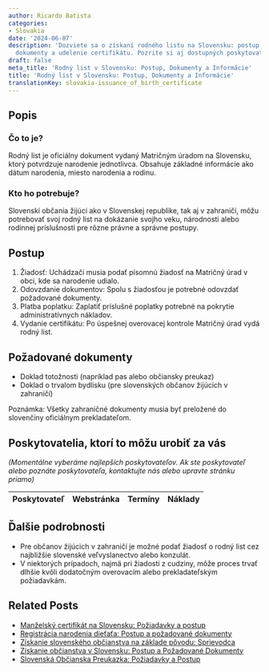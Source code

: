 ```yaml
---
author: Ricardo Batista
categories:
- Slovakia
date: '2024-06-07'
description: 'Dozviete sa o získaní rodného listu na Slovensku: postup žiadosti, potrebné
  dokumenty a udelenie certifikátu. Pozrite si aj dostupných poskytovateľov služieb.'
draft: false
meta_title: 'Rodný list v Slovensku: Postup, Dokumenty a Informácie'
title: 'Rodný list v Slovensku: Postup, Dokumenty a Informácie'
translationKey: slovakia-issuance_of_birth_certificate
---
```



## Popis
### Čo to je?
Rodný list je oficiálny dokument vydaný Matričným úradom na Slovensku, ktorý potvrdzuje narodenie jednotlivca. Obsahuje základné informácie ako dátum narodenia, miesto narodenia a rodinu.

### Kto ho potrebuje?
Slovenskí občania žijúci ako v Slovenskej republike, tak aj v zahraničí, môžu potrebovať svoj rodný list na dokázanie svojho veku, národnosti alebo rodinnej príslušnosti pre rôzne právne a správne postupy.

## Postup

1. Žiadosť: Uchádzači musia podať písomnú žiadosť na Matričný úrad v obci, kde sa narodenie udialo.
2. Odovzdanie dokumentov: Spolu s žiadosťou je potrebné odovzdať požadované dokumenty.
3. Platba poplatku: Zaplatiť príslušné poplatky potrebné na pokrytie administratívnych nákladov.
4. Vydanie certifikátu: Po úspešnej overovacej kontrole Matričný úrad vydá rodný list.

## Požadované dokumenty

- Doklad totožnosti (napríklad pas alebo občiansky preukaz)
- Doklad o trvalom bydlisku (pre slovenských občanov žijúcich v zahraničí)

Poznámka: Všetky zahraničné dokumenty musia byť preložené do slovenčiny oficiálnym prekladateľom.

## Poskytovatelia, ktorí to môžu urobiť za vás

_(Momentálne vyberáme najlepších poskytovateľov. Ak ste poskytovateľ alebo poznáte poskytovateľa, kontaktujte nás alebo upravte stránku priamo)_

| Poskytovateľ    |     Webstránka  |     Termíny      |       Náklady    |
| :-------------: | :-------------: |  :-------------: | :-------------: |

## Ďalšie podrobnosti

- Pre občanov žijúcich v zahraničí je možné podať žiadosť o rodný list cez najbližšie slovenské veľvyslanectvo alebo konzulát.
- V niektorých prípadoch, najmä pri žiadosti z cudziny, môže proces trvať dlhšie kvôli dodatočným overovacím alebo prekladateľským požiadavkám.
## Related Posts

- [Manželský certifikát na Slovensku: Požiadavky a postup](https://tramitit.com/sk/guides/slovakia/vydanie_sobasneho_listu/)
- [Registrácia narodenia dieťaťa: Postup a požadované dokumenty](https://tramitit.com/sk/guides/slovakia/ohlasenie_narodenia_dietata/)
- [Získanie slovenského občianstva na základe pôvodu: Sprievodca](https://tramitit.com/sk/guides/slovakia/podanie_prihlasky_na_statne_obcianstvo/)
- [Získanie občianstva v Slovensku: Postup a Požadované Dokumenty](https://tramitit.com/sk/guides/slovakia/nadobudnutie_slovenskeho_obcianstva/)
- [Slovenská Občianska Preukazka: Požiadavky a Postup](https://tramitit.com/sk/guides/slovakia/vydanie_obcianskeho_preukazu/)